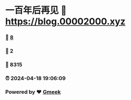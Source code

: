 # 一百年后再见 :link: https://blog.00002000.xyz 
### :page_facing_up: [8](https://blog.00002000.xyz/tag.html) 
### :speech_balloon: 2 
### :hibiscus: 8315 
### :alarm_clock: 2024-04-18 19:06:09 
### Powered by :heart: [Gmeek](https://github.com/Meekdai/Gmeek)
